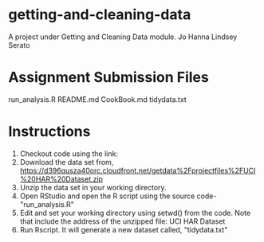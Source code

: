 # getting-and-cleaning-data
A project under Getting and Cleaning Data module.
Jo Hanna Lindsey Serato

# Assignment Submission Files
run_analysis.R
README.md
CookBook.md
tidydata.txt

# Instructions
1. Checkout code using the link: 
2. Download the data set from, https://d396qusza40orc.cloudfront.net/getdata%2Fprojectfiles%2FUCI%20HAR%20Dataset.zip
3. Unzip the data set in your working directory.
4. Open RStudio and open the R script using the source code- "run_analysis.R"
5. Edit and set your working directory using setwd() from the code. Note that include the address of the unzipped file: UCI HAR Dataset 
6. Run Rscript. It will generate a new dataset called, "tidydata.txt"
